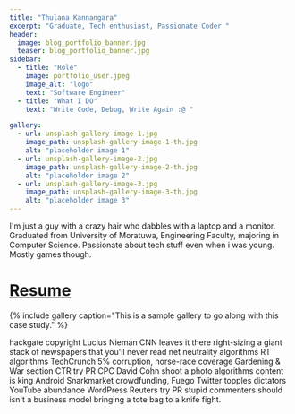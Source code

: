 ```yaml
---
title: "Thulana Kannangara"
excerpt: "Graduate, Tech enthusiast, Passionate Coder "
header:
  image: blog_portfolio_banner.jpg
  teaser: blog_portfolio_banner.jpg
sidebar:
  - title: "Role"
    image: portfolio_user.jpeg
    image_alt: "logo"
    text: "Software Engineer"
  - title: "What I DO"
    text: "Write Code, Debug, Write Again :@ "

gallery:
  - url: unsplash-gallery-image-1.jpg
    image_path: unsplash-gallery-image-1-th.jpg
    alt: "placeholder image 1"
  - url: unsplash-gallery-image-2.jpg
    image_path: unsplash-gallery-image-2-th.jpg
    alt: "placeholder image 2"
  - url: unsplash-gallery-image-3.jpg
    image_path: unsplash-gallery-image-3-th.jpg
    alt: "placeholder image 3"
---
```

I'm just a guy with a crazy hair who dabbles with a laptop and a monitor. Graduated from University of Moratuwa, Engineering Faculty, majoring in Computer Science. Passionate about tech stuff even when i was young. Mostly games though. 
# [Resume](/assets/cv.pdf)
{% include gallery caption="This is a sample gallery to go along with this case study." %}

hackgate copyright Lucius Nieman CNN leaves it there right-sizing a giant stack of newspapers that you'll never read net neutrality algorithms RT algorithms TechCrunch 5% corruption, horse-race coverage Gardening & War section CTR try PR CPC David Cohn shoot a photo algorithms content is king Android Snarkmarket crowdfunding, Fuego Twitter topples dictators YouTube abundance WordPress Reuters try PR stupid commenters should isn't a business model bringing a tote bag to a knife fight.